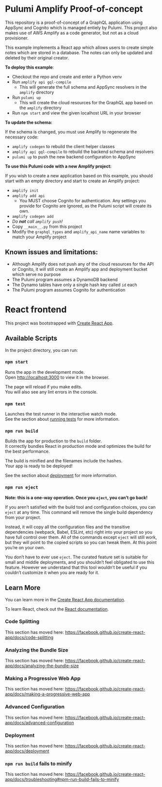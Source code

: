 # Pulumi Amplify Proof-of-concept

This repository is a proof-of-concept of a GraphQL application using AppSync and Cognito which is managed entiely by Pulumi.  This project also makes use of AWS Amplify as a code generator, but not as a cloud provisioner.

This example implements a React app which allows users to create simple notes which are stored in a database.  The notes can only be updated and deleted by their original creator.

**To deploy this example**:

* Checkout the repo and create and enter a Python venv
* Run `amplify api gql-compile`
  * This will generate the full schema and AppSync resolvers in the `amplify` directory
* Run `pulumi up`
  * This will create the cloud resources for the GraphQL app based on the `amplify` directory
* Run `npm start` and view the given localhost URL in your browser


**To update the schema:**

If the schema is changed, you must use Amplify to regenerate the necessary code:

* `amplify codegen` to rebuild the client helper classes
* `amplify api gql-compile` to rebuild the backend schema and resolvers
* `pulumi up` to push the new backend configuration to AppSync


**To use this Pulumi code with a new Amplify project:**

If you wish to create a new application based on this example, you should start with an empty directory and start to create an Amplify project:

* `amplify init`
* `amplify add api`
  * You MUST choose Cognito for authentication.  Any settings you provide for Cognito are ignored, as the Pulumi script will create its own.
* `amplify codegen add`
* _Do **not** call `amplify push`!_
* Copy `__main__.py` from this project
* Modify the `graphql_types` and `amplify_api_name` name variables to match your Amplify project



## Known issues and limitations:

* Although Amplify does not push any of the cloud resources for the API or Cognito, it will still create an Amplify app and deployment bucket which serve no purpose
* The Pulumi program assumes a DynamoDB backend
* The Dynamo tables have only a single hash key called `id` each
* The Pulumi program assumes Cognito for authentication

# React frontend

This project was bootstrapped with [Create React App](https://github.com/facebook/create-react-app).


## Available Scripts

In the project directory, you can run:

### `npm start`

Runs the app in the development mode.<br />
Open [http://localhost:3000](http://localhost:3000) to view it in the browser.

The page will reload if you make edits.<br />
You will also see any lint errors in the console.

### `npm test`

Launches the test runner in the interactive watch mode.<br />
See the section about [running tests](https://facebook.github.io/create-react-app/docs/running-tests) for more information.

### `npm run build`

Builds the app for production to the `build` folder.<br />
It correctly bundles React in production mode and optimizes the build for the best performance.

The build is minified and the filenames include the hashes.<br />
Your app is ready to be deployed!

See the section about [deployment](https://facebook.github.io/create-react-app/docs/deployment) for more information.

### `npm run eject`

**Note: this is a one-way operation. Once you `eject`, you can’t go back!**

If you aren’t satisfied with the build tool and configuration choices, you can `eject` at any time. This command will remove the single build dependency from your project.

Instead, it will copy all the configuration files and the transitive dependencies (webpack, Babel, ESLint, etc) right into your project so you have full control over them. All of the commands except `eject` will still work, but they will point to the copied scripts so you can tweak them. At this point you’re on your own.

You don’t have to ever use `eject`. The curated feature set is suitable for small and middle deployments, and you shouldn’t feel obligated to use this feature. However we understand that this tool wouldn’t be useful if you couldn’t customize it when you are ready for it.

## Learn More

You can learn more in the [Create React App documentation](https://facebook.github.io/create-react-app/docs/getting-started).

To learn React, check out the [React documentation](https://reactjs.org/).

### Code Splitting

This section has moved here: https://facebook.github.io/create-react-app/docs/code-splitting

### Analyzing the Bundle Size

This section has moved here: https://facebook.github.io/create-react-app/docs/analyzing-the-bundle-size

### Making a Progressive Web App

This section has moved here: https://facebook.github.io/create-react-app/docs/making-a-progressive-web-app

### Advanced Configuration

This section has moved here: https://facebook.github.io/create-react-app/docs/advanced-configuration

### Deployment

This section has moved here: https://facebook.github.io/create-react-app/docs/deployment

### `npm run build` fails to minify

This section has moved here: https://facebook.github.io/create-react-app/docs/troubleshooting#npm-run-build-fails-to-minify
